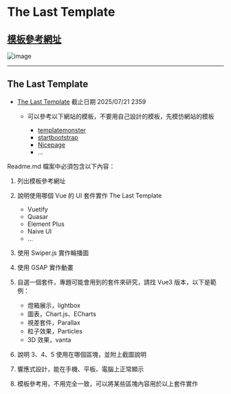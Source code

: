 # The Last Template

## [模板參考網址](https://demo.templatemonster.com/demo/241006.html?_gl=1*1omx8jx*_gcl_au*NzcxODk2MjI5LjE3NDk1MjcyMDQ.*_ga*MTM2NjI1MDE0OS4xNzQ5NTI3MjAx*_ga_FTPYEGT5LY*czE3NDk3Mjg5ODQkbzMkZzEkdDE3NDk3MzIxNjQkajIzJGwwJGgw)

![image](https://hackmd.io/_uploads/B1y73JW4lx.png)

---














## The Last Template

- [The Last Template](https://classroom.github.com/a/w-KMrjvJ) 截止日期 2025/07/21 2359

  - 可以參考以下網站的模板，不要用自己設計的模板，先模仿網站的模板

    - [templatemonster](https://www.templatemonster.com/)
    - [startbootstrap](https://startbootstrap.com/)
    - [Nicepage](https://nicepage.com/)
    - ...

Readme.md 檔案中必須包含以下內容：

1. 列出模板參考網址
2. 說明使用哪個 Vue 的 UI 套件實作 The Last Template

   - Vuetify
   - Quasar
   - Element Plus
   - Naive UI
   - ...

3. 使用 Swiper.js 實作輪播圖
4. 使用 GSAP 實作動畫
5. 自選一個套件，專題可能會用到的套件來研究，請找 Vue3 版本，以下是範例：

   - 燈箱展示，lightbox
   - 圖表，Chart.js、ECharts
   - 視差套件，Parallax
   - 粒子效果，Particles
   - 3D 效果，vanta

6. 說明 3、4、5 使用在哪個區塊，並附上截圖說明
7. 響應式設計，能在手機、平板、電腦上正常顯示
8. 模板參考用，不用完全一致，可以將某些區塊內容用於以上套件實作
